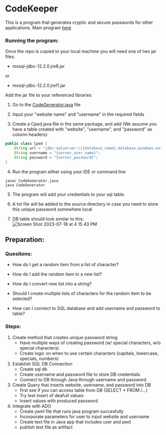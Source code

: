 # CodeKeeper
This is a program that generates cryptic and secure passwords for other applications.
Main program [here](./Generator/src/CodeGenerator.java)

### Running the program:

Once the repo is copied to your local machine you will need one of two jar files:
- mssql-jdbc-12.2.0.jre8.jar

or

- mssql-jdbc-12.2.0.jre11.jar

Add the jar file to your referenced libraries

1. Go to the [CodeGenerator.java](./Generator/src/CodeGenerator.java) file

2. Input your "website name" and "username" in the required fields

3. Create a Cped.java file in the same package, and add (We assume you have a table created with "website", "username", and "password" as column headers):

```java
public class Cped {
    String url = "jdbc:sqlserver://{database_name}.database.windows.net:1433;database={table_name}";
    String username = "{server_user_name}";
    String password = "{server_password}";
}
```

4. Run the program either using your IDE or command line

```
javac CodeGenerator.java
java CodeGenerator
```

5. The program will add your credentials to your sql table.

6. A txt file will be added to the source directory in case you need to store this unique password somewhere local

7. DB table should look similar to this:
![Screen Shot 2023-07-18 at 4 15 43 PM](https://github.com/jreynolds0962/CodeKeeper/assets/88413989/6f009ad4-6b83-4a34-a20a-39fc7b50d276)



## Preparation:

### Quesitons:

* How do I get a random item from a list of character?

* How do I add the random item to a new list?

* How do I convert new list into a string? 

* Should I create multiple lists of characters for the random item to be selected?

* How can I connect to SQL database and add username and password to table?

### Steps:

1. Create method that creates unique password string
   - Have multiple ways of creating password (w/ special characters, w/o special characters)
   - Create logic on when to use certain characters (capitals, lowercase, specials, numbers)
2. Establish SQL DB Connection
   - Create sql db
   - Create username and password file to store DB credentials
   - Connect to DB through Java through username and password.
3. Create Query that inserts website, username, and password into DB
   - first see if you can access table from DB (SELECT * FROM /...)
   - Try test insert of deafult values
   - Insert values with produced password
4. Integrate with ADO
   - Create yaml file that runs java program succesfully
   - Incorporate parameters for user to input website and username
   - Create text file in Java app that includes user and pwd
   - publish text file as artifact

